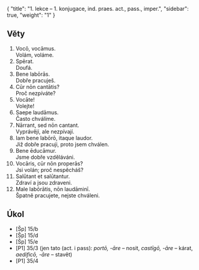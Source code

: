 {
    "title": "1. lekce – 1. konjugace, ind. praes. act., pass., imper.",
    "sidebar": true,
    "weight": "1"
}

## Věty

1. Vocō, vocāmus.   
Volám, voláme.
2. Spērat.   
Doufá.
3. Bene labōrās.  
Dobře pracuješ.
4. Cūr nōn cantātis?  
Proč nezpíváte? 
5. Vocāte!  
Volejte!
6. Saepe laudāmus.   
Často chválíme.
7. Nārrant, sed nōn cantant.  
Vyprávějí, ale nezpívají.
8. Iam bene labōrō, itaque laudor.  
Již dobře pracuji, proto jsem chválen.
9. Bene ēducāmur.  
Jsme dobře vzděláváni.
10. Vocāris, cūr nōn properās?  
Jsi volán; proč nespěcháš?
11. Salūtant et salūtantur.  
Zdraví a jsou zdraveni.
12. Male labōrātis, nōn laudāminī.  
    Špatně pracujete, nejste chváleni. 



## Úkol

- [Šp] 15/b
- [Šp] 15/d
- [Šp] 15/e
- [P1] 35/3 (jen tato (act. i pass): *portō, -āre* – nosit, *castīgō, -āre* – kárat, *aedificō, -āre* – stavět)
- [P1] 35/4
